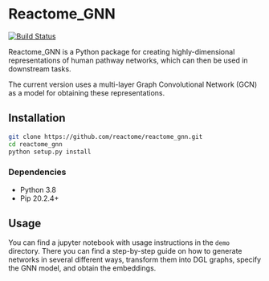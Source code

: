 # Reactome_GNN


[![Build Status](https://app.travis-ci.com/reactome/reactome_gnn.svg?branch=main)](travis-ci.com/reactome/reactome_gnn)

Reactome_GNN is a Python package for creating highly-dimensional representations of human pathway networks, which can then be used in downstream tasks.

The current version uses a multi-layer Graph Convolutional Network (GCN) as a model for obtaining these representations.



## Installation
```bash
git clone https://github.com/reactome/reactome_gnn.git
cd reactome_gnn
python setup.py install
```

### Dependencies
- Python 3.8
- Pip 20.2.4+

## Usage
You can find a jupyter notebook with usage instructions in the `demo` directory. There you can find a step-by-step guide on how to generate networks in several different ways, transform them into DGL graphs, specify the GNN model, and obtain the embeddings.
